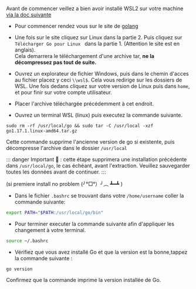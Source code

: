 Avant de commencer veillez a bien avoir installé WSL2 sur votre machine [via la doc suivante](https://github.com/Lyon-Ynov-Campus/Docs/blob/main/WSL2.md)

* Pour commencer rendez vous sur le site de [golang](https://golang.org/doc/install)

* Une fois sur le site cliquez sur Linux dans la partie 2. Puis cliquez sur `Télécharger Go pour Linux ` dans la partie 1. (Attention le site est en anglais).<br>
Cela demarrera le téléchargement d'une archive tar, **ne la décompressez pas tout de suite.**

* Ouvrez un explorateur de fichier Windows, puis dans le chemin d'acces au fichier placez y ceci ```\\wsl$```.
Cela vous redirige sur les dossiers de WSL.
Une fois dedans cliquez sur votre version de Linux puis dans `home`, et pour finir sur votre compte utilisateur.

* Placer l'archive téléchargée précédemment à cet endroit.

* Ouvrez un terminal WSL (linux) puis executez la commande suivante. 
```
sudo rm -rf /usr/local/go && sudo tar -C /usr/local -xzf go1.17.1.linux-amd64.tar.gz
```
Cette commande supprime l'ancienne version de go si existente, puis décompresse l'archive dans le dossier `/usr/local`

::: danger
Important 🚩 : cette étape supprimera une installation précédente dans ```/usr/local/go```, le cas échéant, avant l'extraction. Veuillez sauvegarder toutes les données avant de continuer.
:::

(si premiere install no problem (╯°□°）╯︵ ┻━┻ )

* Dans le fichier `.bashrc` se trouvant dans votre `/home/username` coller la commande suivante: 
``` bash
export PATH="$PATH:/usr/local/go/bin"
```

* Pour terminer executer la commande suivante afin d'appliquer les changement à votre terminal.
``` bash
source ~/.bashrc
```

* Vérifiez que vous avez installé Go et que la version est la bonne,tappez la commande suivante :
```
go version
```
Confirmez que la commande imprime la version installée de Go.